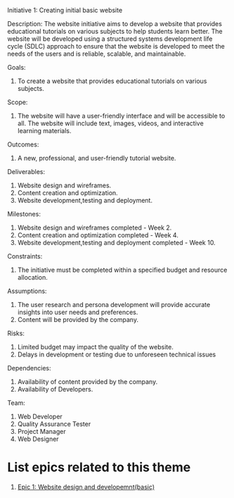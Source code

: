 Initiative 1: Creating initial basic website

Description: The website initiative aims to develop a website that provides educational tutorials on various subjects to help students learn better. The website will be developed using a structured systems development life cycle (SDLC) approach to ensure that the website is developed to meet the needs of the users and is reliable, scalable, and maintainable.

Goals: 
1. To create a website that provides educational tutorials on various subjects.

Scope: 
1. The website will have a user-friendly interface and will be accessible to all. The website will include text, images, videos, and interactive learning materials.

Outcomes: 
1. A new, professional, and user-friendly tutorial website.

Deliverables:
1. Website design and wireframes.
2. Content creation and optimization.
3. Website development,testing and deployment.

Milestones: 
1. Website design and wireframes completed - Week 2.
2. Content creation and optimization completed - Week 4.
3. Website development,testing and deployment completed - Week 10.

Constraints: 
1. The initiative must be completed within a specified budget and resource allocation.

Assumptions:
1. The user research and persona development will provide accurate insights into user needs and preferences.
2. Content will be provided by the company.

Risks:
1. Limited budget may impact the quality of the website.
2. Delays in development or testing due to unforeseen technical issues

Dependencies:
1. Availability of content provided by the company.
2. Availability of Developers.

Team: 
1. Web Developer
2. Quality Assurance Tester
3. Project Manager 
4. Web Designer

# List epics related to this theme
1. [Epic 1: Website design and developemnt(basic)](https://github.com/iampreetpatel/mywebclass-agile-docs/blob/main/documentation/templates/theme/initiatives/epics/epic_template.md)